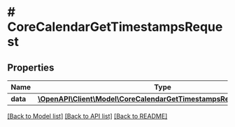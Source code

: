 # # CoreCalendarGetTimestampsRequest

## Properties

Name | Type | Description | Notes
------------ | ------------- | ------------- | -------------
**data** | [**\OpenAPI\Client\Model\CoreCalendarGetTimestampsRequestDataInner[]**](CoreCalendarGetTimestampsRequestDataInner.md) |  |

[[Back to Model list]](../../README.md#models) [[Back to API list]](../../README.md#endpoints) [[Back to README]](../../README.md)
